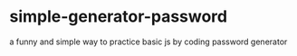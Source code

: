 # simple-generator-password
 a funny and simple way to practice basic js by coding password generator
